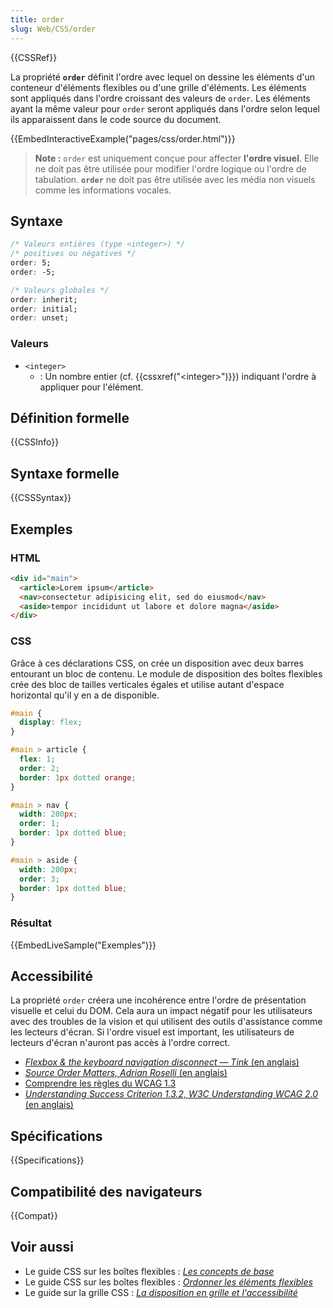 ```yaml
---
title: order
slug: Web/CSS/order
---
```


{{CSSRef}}

La propriété **`order`** définit l'ordre avec lequel on dessine les éléments d'un conteneur d'éléments flexibles ou d'une grille d'éléments. Les éléments sont appliqués dans l'ordre croissant des valeurs de `order`. Les éléments ayant la même valeur pour `order` seront appliqués dans l'ordre selon lequel ils apparaissent dans le code source du document.

{{EmbedInteractiveExample("pages/css/order.html")}}

> **Note :** `order` est uniquement conçue pour affecter **l'ordre visuel**. Elle ne doit pas être utilisée pour modifier l'ordre logique ou l'ordre de tabulation. **`order`** ne doit pas être utilisée avec les média non visuels comme les informations vocales.

## Syntaxe

```css
/* Valeurs entières (type <integer>) */
/* positives ou négatives */
order: 5;
order: -5;

/* Valeurs globales */
order: inherit;
order: initial;
order: unset;
```

### Valeurs

- `<integer>`
  - : Un nombre entier (cf. {{cssxref("&lt;integer&gt;")}}) indiquant l'ordre à appliquer pour l'élément.

## Définition formelle

{{CSSInfo}}

## Syntaxe formelle

{{CSSSyntax}}

## Exemples

### HTML

```html
<div id="main">
  <article>Lorem ipsum</article>
  <nav>consectetur adipisicing elit, sed do eiusmod</nav>
  <aside>tempor incididunt ut labore et dolore magna</aside>
</div>
```

### CSS

Grâce à ces déclarations CSS, on crée un disposition avec deux barres entourant un bloc de contenu. Le module de disposition des boîtes flexibles crée des bloc de tailles verticales égales et utilise autant d'espace horizontal qu'il y en a de disponible.

```css
#main {
  display: flex;
}

#main > article {
  flex: 1;
  order: 2;
  border: 1px dotted orange;
}

#main > nav {
  width: 200px;
  order: 1;
  border: 1px dotted blue;
}

#main > aside {
  width: 200px;
  order: 3;
  border: 1px dotted blue;
}
```

### Résultat

{{EmbedLiveSample("Exemples")}}

## Accessibilité

La propriété `order` créera une incohérence entre l'ordre de présentation visuelle et celui du DOM. Cela aura un impact négatif pour les utilisateurs avec des troubles de la vision et qui utilisent des outils d'assistance comme les lecteurs d'écran. Si l'ordre visuel est important, les utilisateurs de lecteurs d'écran n'auront pas accès à l'ordre correct.

- [_Flexbox & the keyboard navigation disconnect — Tink_ (en anglais)](https://tink.uk/flexbox-the-keyboard-navigation-disconnect/)
- [_Source Order Matters, Adrian Roselli_ (en anglais)](https://adrianroselli.com/2015/09/source-order-matters.html)
- [Comprendre les règles du WCAG 1.3](/fr/docs/Web/Accessibility/Understanding_WCAG/Perceivable#Guideline_1.3_—_Create_content_that_can_be_presented_in_different_ways)
- [_Understanding Success Criterion 1.3.2, W3C Understanding WCAG 2.0_ (en anglais)](https://www.w3.org/TR/UNDERSTANDING-WCAG20/content-structure-separation-sequence.html)

## Spécifications

{{Specifications}}

## Compatibilité des navigateurs

{{Compat}}

## Voir aussi

- Le guide CSS sur les boîtes flexibles : _[Les concepts de base](/fr/docs/Web/CSS/CSS_Flexible_Box_Layout/Basic_Concepts_of_Flexbox)_
- Le guide CSS sur les boîtes flexibles : _[Ordonner les éléments flexibles](/fr/docs/Web/CSS/CSS_Flexible_Box_Layout/Ordering_Flex_Items)_
- Le guide sur la grille CSS : _[La disposition en grille et l'accessibilité](/fr/docs/Web/CSS/CSS_Grid_Layout/CSS_Grid_Layout_and_Accessibility)_
